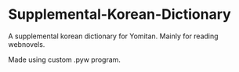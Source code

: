 # Supplemental-Korean-Dictionary
A supplemental korean dictionary for Yomitan. Mainly for reading webnovels.

Made using custom .pyw program. 
